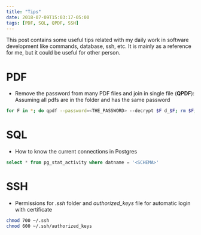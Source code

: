 ```yaml
---
title: "Tips"
date: 2018-07-09T15:03:17-05:00
tags: [PDF, SQL, QPDF, SSH]
---
```


This post contains some useful tips related with my daily work in software development like commands, database, ssh, etc. It is mainly as a reference for me, but it could be useful for other person.

# PDF 

* Remove the password from many PDF files and join in single file (**QPDF**): Assuming all pdfs are in the folder and has the same password

``` bash
for F in *; do qpdf --password=<THE_PASSWORD> --decrypt $F d_$F; rm $F; done; qpdf --empty <MERGED_NAME>.pdf --pages *.pdf --; rm d_*.pdf
```

# SQL

* How to know the current connections in Postgres

``` sql
select * from pg_stat_activity where datname = '<SCHEMA>'
```

# SSH

* Permissions for *.ssh* folder and *authorized_keys* file for automatic login with certificate

```bash
chmod 700 ~/.ssh
chmod 600 ~/.ssh/authorized_keys
```
